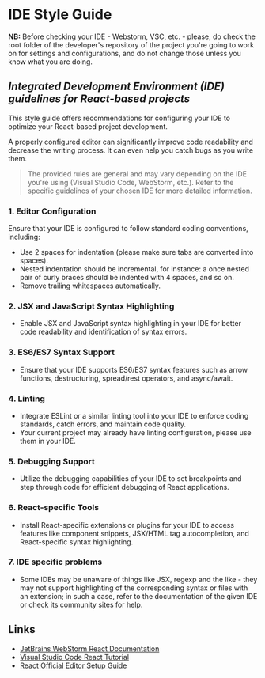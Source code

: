 # IDE Style Guide

**__NB:__** Before checking your IDE - Webstorm, VSC, etc. - please, do check the root folder of
the developer's repository of the project you're going to work on for settings and configurations, 
and do not change those unless you know what you are doing.

## _Integrated Development Environment (IDE) guidelines for React-based projects_

This style guide offers recommendations for configuring your IDE to optimize your React-based project development. 

A properly configured editor can significantly improve code readability and decrease the writing process. 
It can even help you catch bugs as you write them.

> The provided rules are general and may vary depending on the IDE you're using (Visual Studio Code, WebStorm, etc.). 
> Refer to the specific guidelines of your chosen IDE for more detailed information.

### 1. Editor Configuration
Ensure that your IDE is configured to follow standard coding conventions, including:
- Use 2 spaces for indentation (please make sure tabs are converted into spaces).
- Nested indentation should be incremental, for instance: a once nested pair of 
curly braces should be indented with 4 spaces, and so on.
- Remove trailing whitespaces automatically.

### 2. JSX and JavaScript Syntax Highlighting
- Enable JSX and JavaScript syntax highlighting in your IDE for better code readability and identification of syntax errors.

### 3. ES6/ES7 Syntax Support
- Ensure that your IDE supports ES6/ES7 syntax features such as arrow functions, destructuring, spread/rest operators, and async/await.

### 4. Linting
- Integrate ESLint or a similar linting tool into your IDE to enforce coding standards, catch errors, and maintain code quality.
- Your current project may already have linting configuration, please use them in your IDE.

### 5. Debugging Support
- Utilize the debugging capabilities of your IDE to set breakpoints and step through code for efficient debugging of React applications.

### 6. React-specific Tools
- Install React-specific extensions or plugins for your IDE to access features like component snippets, JSX/HTML tag autocompletion, and React-specific syntax highlighting.

### 7. IDE specific problems
- Some IDEs may be unaware of things like JSX, regexp and the like - they may not support highlighting of the
corresponding syntax or files with an extension; in such a case, refer to the documentation of the given
IDE or check its community sites for help.

## Links
- [JetBrains WebStorm React Documentation](https://www.jetbrains.com/help/webstorm/react.html)
- [Visual Studio Code React Tutorial](https://code.visualstudio.com/docs/nodejs/reactjs-tutorial)
- [React Official Editor Setup Guide](https://react.dev/learn/editor-setup)